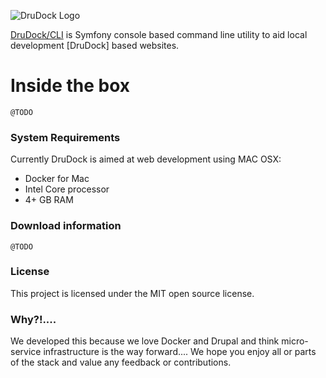 ![DruDock Logo](https://raw.githubusercontent.com/4alldigital/drupaldev-docker/master/docs/images/drupal-docker-logo-monochrome.png)

[DruDock/CLI](https://www.4alldigital.io/drudock-cli) is Symfony console based command line utility to aid local development [DruDock] based websites.

# Inside the box

    @TODO

### System Requirements

Currently DruDock is aimed at web development using MAC OSX:
  - Docker for Mac
  - Intel Core processor
  - 4+ GB RAM

### Download information

    @TODO
    
### License

This project is licensed under the MIT open source license.

### Why?!....

We developed this because we love Docker and Drupal and think micro-service infrastructure is the way forward....  We hope you enjoy all or parts of the stack and value any feedback or contributions.

